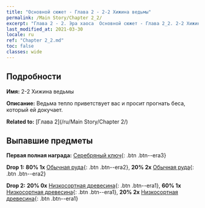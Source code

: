 ```yaml
---
title: "Основной сюжет - Глава 2 - 2-2 Хижина ведьмы"
permalink: /Main Story/Chapter 2_2/
excerpt: "Глава 2 - 2. Эра хаоса  Основной сюжет - Глава 2_2. 2-2 Хижина ведьмы"
last_modified_at: 2021-03-30
locale: ru
ref: "Chapter 2_2.md"
toc: false
classes: wide
---
```


## Подробности

 **Имя:** 2-2 Хижина ведьмы

 **Описание:** Ведьма тепло приветствует вас и просит прогнать беса, который ей докучает.

 **Related to:** [Глава 2](/ru/Main Story/Chapter 2/)

## Выпавшие предметы

 **Первая полная награда:** [Серебряный ключ](/ru/Items/con_693/){: .btn .btn--era3}

 **Drop 1:** **80% 1x** [Обычная руда](/ru/Items/mat_6/){: .btn .btn--era2}, **20% 2x** [Обычная руда](/ru/Items/mat_6/){: .btn .btn--era2}

 **Drop 2:** **20% 0x** [Низкосортная древесина](/ru/Items/mat_1/){: .btn .btn--era1}, **60% 1x** [Низкосортная древесина](/ru/Items/mat_1/){: .btn .btn--era1}, **20% 2x** [Низкосортная древесина](/ru/Items/mat_1/){: .btn .btn--era1}

